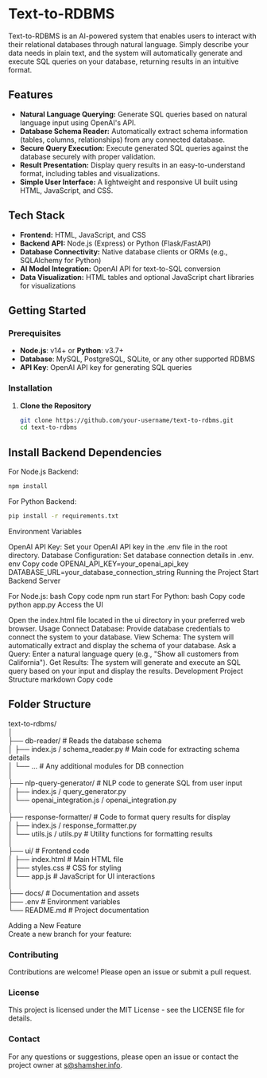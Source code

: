 # Text-to-RDBMS

Text-to-RDBMS is an AI-powered system that enables users to interact with their relational databases through natural language. Simply describe your data needs in plain text, and the system will automatically generate and execute SQL queries on your database, returning results in an intuitive format.

## Features

- **Natural Language Querying:** Generate SQL queries based on natural language input using OpenAI's API.
- **Database Schema Reader:** Automatically extract schema information (tables, columns, relationships) from any connected database.
- **Secure Query Execution:** Execute generated SQL queries against the database securely with proper validation.
- **Result Presentation:** Display query results in an easy-to-understand format, including tables and visualizations.
- **Simple User Interface:** A lightweight and responsive UI built using HTML, JavaScript, and CSS.

## Tech Stack

- **Frontend:** HTML, JavaScript, and CSS
- **Backend API:** Node.js (Express) or Python (Flask/FastAPI)
- **Database Connectivity:** Native database clients or ORMs (e.g., SQLAlchemy for Python)
- **AI Model Integration:** OpenAI API for text-to-SQL conversion
- **Data Visualization:** HTML tables and optional JavaScript chart libraries for visualizations

## Getting Started

### Prerequisites

- **Node.js**: v14+ or **Python**: v3.7+
- **Database**: MySQL, PostgreSQL, SQLite, or any other supported RDBMS
- **API Key**: OpenAI API key for generating SQL queries

### Installation

1. **Clone the Repository**

   ```bash
   git clone https://github.com/your-username/text-to-rdbms.git
   cd text-to-rdbms

## Install Backend Dependencies

For Node.js Backend:
```bash
npm install
```

For Python Backend:
```bash
pip install -r requirements.txt
```

Environment Variables

OpenAI API Key: Set your OpenAI API key in the .env file in the root directory.
Database Configuration: Set database connection details in .env.
env
Copy code
OPENAI_API_KEY=your_openai_api_key
DATABASE_URL=your_database_connection_string
Running the Project
Start Backend Server

For Node.js:
bash
Copy code
npm run start
For Python:
bash
Copy code
python app.py
Access the UI

Open the index.html file located in the ui directory in your preferred web browser.
Usage
Connect Database:
Provide database credentials to connect the system to your database.
View Schema:
The system will automatically extract and display the schema of your database.
Ask a Query:
Enter a natural language query (e.g., "Show all customers from California").
Get Results:
The system will generate and execute an SQL query based on your input and display the results.
Development
Project Structure
markdown
Copy code

## Folder Structure
  
text-to-rdbms/  
│  
├── db-reader/                    # Reads the database schema  
│   ├── index.js / schema_reader.py  # Main code for extracting schema details  
│   └── ...                       # Any additional modules for DB connection  
│  
├── nlp-query-generator/          # NLP code to generate SQL from user input  
│   ├── index.js / query_generator.py  
│   └── openai_integration.js / openai_integration.py  
│  
├── response-formatter/           # Code to format query results for display  
│   ├── index.js / response_formatter.py  
│   └── utils.js / utils.py       # Utility functions for formatting results  
│  
├── ui/                           # Frontend code  
│   ├── index.html               # Main HTML file  
│   ├── styles.css               # CSS for styling  
│   └── app.js                   # JavaScript for UI interactions  
│  
├── docs/                         # Documentation and assets  
├── .env                          # Environment variables  
└── README.md                     # Project documentation  
  
Adding a New Feature  
Create a new branch for your feature:



### Contributing
Contributions are welcome! Please open an issue or submit a pull request.

### License
This project is licensed under the MIT License - see the LICENSE file for details.

### Contact
For any questions or suggestions, please open an issue or contact the project owner at s@shamsher.info.
